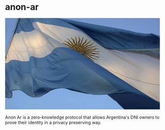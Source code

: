 # anon-ar

<p align="center">
  <img src="https://github.com/Lorenz29/anon-ar/blob/main/bandera-nacional-4.jpg" width="1200">
</p>

Anon Ar is a zero-knowledge protocol that allows Argentina's DNI owners to prove their identity in a privacy preserving way.

